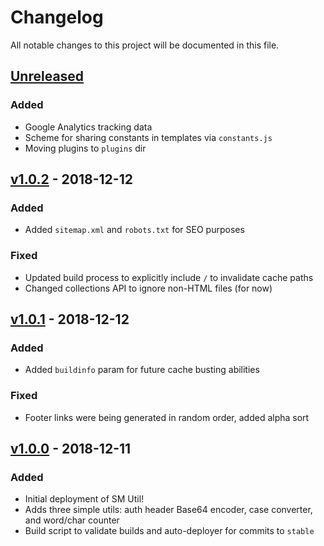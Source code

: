 # Changelog

All notable changes to this project will be documented in this file.

## [Unreleased]

### Added
- Google Analytics tracking data
- Scheme for sharing constants in templates via `constants.js`
- Moving plugins to `plugins` dir

## [v1.0.2] - 2018-12-12

### Added
- Added `sitemap.xml` and `robots.txt` for SEO purposes

### Fixed
- Updated build process to explicitly include `/` to invalidate cache paths
- Changed collections API to ignore non-HTML files (for now)

## [v1.0.1] - 2018-12-12

### Added
- Added `buildinfo` param for future cache busting abilities

### Fixed
- Footer links were being generated in random order, added alpha sort

## [v1.0.0] - 2018-12-11

### Added
- Initial deployment of SM Util!
- Adds three simple utils: auth header Base64 encoder, case converter, and word/char counter
- Build script to validate builds and auto-deployer for commits to `stable`


[Unreleased]: https://github.com/audseb/smutil/compare/v1.0.2...HEAD
[v1.0.2]: https://github.com/audseb/smutil/compare/v1.0.1...v1.0.2
[v1.0.1]: https://github.com/audseb/smutil/compare/v1.0.0...v1.0.1
[v1.0.0]: https://github.com/audseb/smutil/compare/42439791ca0a02465161df102260ae60efd66efb...v1.0.0
